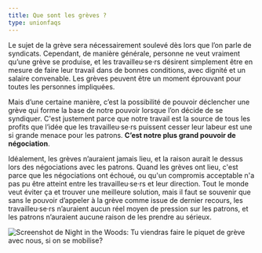 ```yaml
---
title: Que sont les grèves ?
type: unionfaqs
---
```

Le sujet de la grève sera nécessairement soulevé dès lors que l’on parle de syndicats. Cependant, de manière générale, personne ne veut vraiment qu’une grève se produise, et les travailleu·se·rs désirent simplement être en mesure de faire leur travail dans de bonnes conditions, avec dignité et un salaire convenable. Les grèves peuvent être un moment éprouvant pour toutes les personnes impliquées.

Mais d’une certaine manière, c’est la possibilité de pouvoir déclencher une grève qui forme la base de notre pouvoir lorsque l’on décide de se syndiquer. C'est justement parce que notre travail est la source de tous les profits que l’idée que les travailleu·se·rs puissent cesser leur labeur est une si grande menace pour les patrons. **C’est notre plus grand pouvoir de négociation**.

Idéalement, les grèves n’auraient jamais lieu, et la raison aurait le dessus lors des négociations avec les patrons. Quand les grèves ont lieu, c'est parce que les négociations ont échoué, ou qu'un compromis acceptable n'a pas pu être atteint entre les travailleu·se·rs et leur direction. Tout le monde veut éviter ça et trouver une meilleure solution, mais il faut se souvenir que sans le pouvoir d’appeler à la grève comme issue de dernier recours, les travailleu·se·rs n’auraient aucun réel moyen de pression sur les patrons, et les patrons n’auraient aucune raison de les prendre au sérieux.

<div class="md-img">
<img
  src="/images/faqs/nitw_picket.png"
  alt="Screenshot de Night in the Woods: Tu viendras faire le piquet de grève avec nous, si on se mobilise?"
/>
</div>
